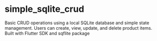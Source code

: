 # simple_sqlite_crud

Basic CRUD operations using a local SQLite database and simple state management. Users can create, view, update, and delete product items. Built with Flutter SDK and sqflite package

